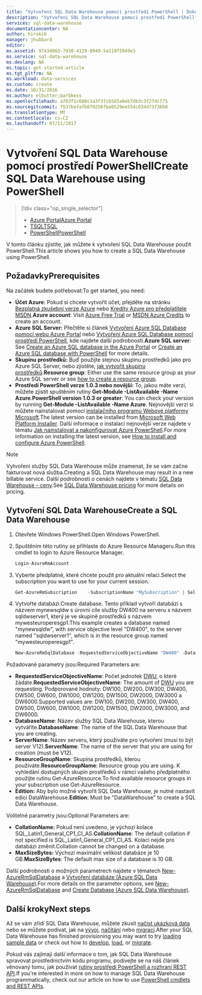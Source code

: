 ```yaml
---
title: "Vytvoření SQL Data Warehouse pomocí prostředí PowerShell | Dokumentace Microsoftu"
description: "Vytvoření SQL Data Warehouse pomocí prostředí PowerShell"
services: sql-data-warehouse
documentationcenter: NA
author: hirokib
manager: jhubbard
editor: 
ms.assetid: 97434863-7938-4129-8949-5a119f5949e3
ms.service: sql-data-warehouse
ms.devlang: NA
ms.topic: get-started-article
ms.tgt_pltfrm: NA
ms.workload: data-services
ms.custom: create
ms.date: 10/31/2016
ms.author: elbutter;barbkess
ms.openlocfilehash: a763f1c600c1a3f37cb565a8eb7db3c3f27dcf75
ms.sourcegitcommit: f537befafb079256fba0529ee554c034d73f36b0
ms.translationtype: MT
ms.contentlocale: cs-CZ
ms.lasthandoff: 07/11/2017
---
```

# <a name="create-sql-data-warehouse-using-powershell"></a><span data-ttu-id="c9390-103">Vytvoření SQL Data Warehouse pomocí prostředí PowerShell</span><span class="sxs-lookup"><span data-stu-id="c9390-103">Create SQL Data Warehouse using PowerShell</span></span>
> [!div class="op_single_selector"]
> * [<span data-ttu-id="c9390-104">Azure Portal</span><span class="sxs-lookup"><span data-stu-id="c9390-104">Azure Portal</span></span>](sql-data-warehouse-get-started-provision.md)
> * [<span data-ttu-id="c9390-105">TSQL</span><span class="sxs-lookup"><span data-stu-id="c9390-105">TSQL</span></span>](sql-data-warehouse-get-started-create-database-tsql.md)
> * [<span data-ttu-id="c9390-106">PowerShell</span><span class="sxs-lookup"><span data-stu-id="c9390-106">PowerShell</span></span>](sql-data-warehouse-get-started-provision-powershell.md)
>
>

<span data-ttu-id="c9390-107">V tomto článku zjistíte, jak můžete k vytvoření SQL Data Warehouse použít PowerShell.</span><span class="sxs-lookup"><span data-stu-id="c9390-107">This article shows you how to create a SQL Data Warehouse using PowerShell.</span></span>

## <a name="prerequisites"></a><span data-ttu-id="c9390-108">Požadavky</span><span class="sxs-lookup"><span data-stu-id="c9390-108">Prerequisites</span></span>
<span data-ttu-id="c9390-109">Na začátek budete potřebovat:</span><span class="sxs-lookup"><span data-stu-id="c9390-109">To get started, you need:</span></span>

* <span data-ttu-id="c9390-110">**Účet Azure**: Pokud si chcete vytvořit účet, přejděte na stránku [Bezplatná zkušební verze Azure][Azure Free Trial] nebo [Kredity Azure pro předplatitele MSDN][MSDN Azure Credits].</span><span class="sxs-lookup"><span data-stu-id="c9390-110">**Azure account**: Visit [Azure Free Trial][Azure Free Trial] or [MSDN Azure Credits][MSDN Azure Credits] to create an account.</span></span>
* <span data-ttu-id="c9390-111">**Azure SQL Server:** Přečtěte si článek [Vytvoření Azure SQL Database pomocí webu Azure Portal][Create an Azure SQL database in the Azure Portal] nebo [Vytvoření Azure SQL Database pomocí prostředí PowerShell][Create an Azure SQL database with PowerShell], kde najdete další podrobnosti.</span><span class="sxs-lookup"><span data-stu-id="c9390-111">**Azure SQL server**:  See [Create an Azure SQL database in the Azure Portal][Create an Azure SQL database in the Azure Portal] or [Create an Azure SQL database with PowerShell][Create an Azure SQL database with PowerShell] for more details.</span></span>
* <span data-ttu-id="c9390-112">**Skupinu prostředků:** Buď použijte stejnou skupinu prostředků jako pro Azure SQL Server, nebo zjistěte, [jak vytvořit skupinu prostředků](../azure-resource-manager/resource-group-portal.md).</span><span class="sxs-lookup"><span data-stu-id="c9390-112">**Resource group**: Either use the same resource group as your Azure SQL server or see [how to create a resource group](../azure-resource-manager/resource-group-portal.md).</span></span>
* <span data-ttu-id="c9390-113">**Prostředí PowerShell verze 1.0.3 nebo novější:** To, jakou máte verzi, můžete zjistit spuštěním rutiny **Get-Module -ListAvailable -Name Azure**.</span><span class="sxs-lookup"><span data-stu-id="c9390-113">**PowerShell version 1.0.3 or greater**:  You can check your version by running **Get-Module -ListAvailable -Name Azure**.</span></span>  <span data-ttu-id="c9390-114">Nejnovější verzi si můžete nainstalovat pomocí [instalačního programu Webové platformy Microsoft][Microsoft Web Platform Installer].</span><span class="sxs-lookup"><span data-stu-id="c9390-114">The latest version can be installed from [Microsoft Web Platform Installer][Microsoft Web Platform Installer].</span></span>  <span data-ttu-id="c9390-115">Další informace o instalaci nejnovější verze najdete v tématu [Jak nainstalovat a nakonfigurovat Azure PowerShell][How to install and configure Azure PowerShell].</span><span class="sxs-lookup"><span data-stu-id="c9390-115">For more information on installing the latest version, see [How to install and configure Azure PowerShell][How to install and configure Azure PowerShell].</span></span>

> [!NOTE]
> <span data-ttu-id="c9390-116">Vytvoření služby SQL Data Warehouse může znamenat, že se vám začne fakturovat nová služba.</span><span class="sxs-lookup"><span data-stu-id="c9390-116">Creating a SQL Data Warehouse may result in a new billable service.</span></span>  <span data-ttu-id="c9390-117">Další podrobnosti o cenách najdete v tématu [SQL Data Warehouse – ceny][SQL Data Warehouse pricing].</span><span class="sxs-lookup"><span data-stu-id="c9390-117">See [SQL Data Warehouse pricing][SQL Data Warehouse pricing] for more details on pricing.</span></span>
>
>

## <a name="create-a-sql-data-warehouse"></a><span data-ttu-id="c9390-118">Vytvoření SQL Data Warehouse</span><span class="sxs-lookup"><span data-stu-id="c9390-118">Create a SQL Data Warehouse</span></span>
1. <span data-ttu-id="c9390-119">Otevřete Windows PowerShell.</span><span class="sxs-lookup"><span data-stu-id="c9390-119">Open Windows PowerShell.</span></span>
2. <span data-ttu-id="c9390-120">Spuštěním této rutiny se přihlaste do Azure Resource Manageru.</span><span class="sxs-lookup"><span data-stu-id="c9390-120">Run this cmdlet to login to Azure Resource Manager.</span></span>

    ```Powershell
    Login-AzureRmAccount
    ```
3. <span data-ttu-id="c9390-121">Vyberte předplatné, které chcete použít pro aktuální relaci.</span><span class="sxs-lookup"><span data-stu-id="c9390-121">Select the subscription you want to use for your current session.</span></span>

    ```Powershell
    Get-AzureRmSubscription    -SubscriptionName "MySubscription" | Select-AzureRmSubscription
    ```
4. <span data-ttu-id="c9390-122">Vytvořte databázi.</span><span class="sxs-lookup"><span data-stu-id="c9390-122">Create database.</span></span> <span data-ttu-id="c9390-123">Tento příklad vytvoří databázi s názvem mynewsqldw s úrovní cíle služby DW400 na serveru s názvem sqldwserver1, který je ve skupině prostředků s názvem mywesteuroperesgp1.</span><span class="sxs-lookup"><span data-stu-id="c9390-123">This example creates a database named "mynewsqldw", with service objective level "DW400", to the server named "sqldwserver1", which is in the resource group named "mywesteuroperesgp1".</span></span>

   ```Powershell
   New-AzureRmSqlDatabase -RequestedServiceObjectiveName "DW400" -DatabaseName "mynewsqldw" -ServerName "sqldwserver1" -ResourceGroupName "mywesteuroperesgp1" -Edition "DataWarehouse" -CollationName "SQL_Latin1_General_CP1_CI_AS" -MaxSizeBytes 10995116277760
   ```

<span data-ttu-id="c9390-124">Požadované parametry jsou:</span><span class="sxs-lookup"><span data-stu-id="c9390-124">Required Parameters are:</span></span>

* <span data-ttu-id="c9390-125">**RequestedServiceObjectiveName**: Počet jednotek [DWU][DWU], o které žádáte.</span><span class="sxs-lookup"><span data-stu-id="c9390-125">**RequestedServiceObjectiveName**: The amount of [DWU][DWU] you are requesting.</span></span>  <span data-ttu-id="c9390-126">Podporované hodnoty: DW100, DW200, DW300, DW400, DW500, DW600, DW1000, DW1200, DW1500, DW2000, DW3000 a DW6000.</span><span class="sxs-lookup"><span data-stu-id="c9390-126">Supported values are: DW100, DW200, DW300, DW400, DW500, DW600, DW1000, DW1200, DW1500, DW2000, DW3000, and DW6000.</span></span>
* <span data-ttu-id="c9390-127">**DatabaseName**: Název služby SQL Data Warehouse, kterou vytváříte.</span><span class="sxs-lookup"><span data-stu-id="c9390-127">**DatabaseName**: The name of the SQL Data Warehouse that you are creating.</span></span>
* <span data-ttu-id="c9390-128">**ServerName**: Název serveru, který používáte pro vytvoření (musí to být server V12).</span><span class="sxs-lookup"><span data-stu-id="c9390-128">**ServerName**: The name of the server that you are using for creation (must be V12).</span></span>
* <span data-ttu-id="c9390-129">**ResourceGroupName**: Skupina prostředků, kterou používáte.</span><span class="sxs-lookup"><span data-stu-id="c9390-129">**ResourceGroupName**: Resource group you are using.</span></span>  <span data-ttu-id="c9390-130">K vyhledání dostupných skupin prostředků v rámci vašeho předplatného použijte rutinu Get-AzureResource.</span><span class="sxs-lookup"><span data-stu-id="c9390-130">To find available resource groups in your subscription use Get-AzureResource.</span></span>
* <span data-ttu-id="c9390-131">**Edition:** Aby bylo možné vytvořit SQL Data Warehouse, je nutné nastavit edici DataWarehouse.</span><span class="sxs-lookup"><span data-stu-id="c9390-131">**Edition**: Must be "DataWarehouse" to create a SQL Data Warehouse.</span></span>

<span data-ttu-id="c9390-132">Volitelné parametry jsou:</span><span class="sxs-lookup"><span data-stu-id="c9390-132">Optional Parameters are:</span></span>

* <span data-ttu-id="c9390-133">**CollationName:** Pokud není uvedeno, je výchozí kolace SQL_Latin1_General_CP1_CI_AS.</span><span class="sxs-lookup"><span data-stu-id="c9390-133">**CollationName**: The default collation if not specified is SQL_Latin1_General_CP1_CI_AS.</span></span>  <span data-ttu-id="c9390-134">Kolaci nejde pro databázi změnit.</span><span class="sxs-lookup"><span data-stu-id="c9390-134">Collation cannot be changed on a database.</span></span>
* <span data-ttu-id="c9390-135">**MaxSizeBytes:** Výchozí maximální velikost databáze je 10 GB.</span><span class="sxs-lookup"><span data-stu-id="c9390-135">**MaxSizeBytes**: The default max size of a database is 10 GB.</span></span>

<span data-ttu-id="c9390-136">Další podrobnosti o možných parametrech najdete v tématech [New-AzureRmSqlDatabase][New-AzureRmSqlDatabase] a [Vytvoření databáze (Azure SQL Data Warehouse)][Create Database (Azure SQL Data Warehouse)].</span><span class="sxs-lookup"><span data-stu-id="c9390-136">For more details on the parameter options, see [New-AzureRmSqlDatabase][New-AzureRmSqlDatabase] and [Create Database (Azure SQL Data Warehouse)][Create Database (Azure SQL Data Warehouse)].</span></span>

## <a name="next-steps"></a><span data-ttu-id="c9390-137">Další kroky</span><span class="sxs-lookup"><span data-stu-id="c9390-137">Next steps</span></span>
<span data-ttu-id="c9390-138">Až se vám zřídí SQL Data Warehouse, můžete zkusit [načíst ukázková data][loading sample data] nebo se můžete podívat, jak na [vývoj][develop], [načítání][load] nebo [migraci][migrate].</span><span class="sxs-lookup"><span data-stu-id="c9390-138">After your SQL Data Warehouse has finished provisioning you may want to try [loading sample data][loading sample data] or check out how to [develop][develop], [load][load], or [migrate][migrate].</span></span>

<span data-ttu-id="c9390-139">Pokud vás zajímají další informace o tom, jak SQL Data Warehouse spravovat prostřednictvím kódu programu, podívejte se na náš článek věnovaný tomu, jak používat [rutiny prostředí PowerShell a rozhraní REST API][PowerShell cmdlets and REST APIs].</span><span class="sxs-lookup"><span data-stu-id="c9390-139">If you're interested in more on how to manage SQL Data Warehouse programmatically, check out our article on how to use [PowerShell cmdlets and REST APIs][PowerShell cmdlets and REST APIs].</span></span>

<!--Image references-->

<!--Article references-->
[DWU]: ./sql-data-warehouse-overview-what-is.md
[migrate]: ./sql-data-warehouse-overview-migrate.md
[develop]: ./sql-data-warehouse-overview-develop.md
[load]: ./sql-data-warehouse-load-with-bcp.md
[loading sample data]: ./sql-data-warehouse-load-sample-databases.md
[PowerShell cmdlets and REST APIs]: ./sql-data-warehouse-reference-powershell-cmdlets.md
[firewall rules]: ../sql-database-configure-firewall-settings.md

[How to install and configure Azure PowerShell]: /powershell/azureps-cmdlets-docs
[how to create a SQL Data Warehouse from the Azure Portal]: ./sql-data-warehouse-get-started-provision.md
[Create an Azure SQL database in the Azure Portal]: ../sql-database/sql-database-get-started.md
[Create an Azure SQL database with PowerShell]: ../sql-database/sql-database-get-started-powershell.md
[how to create a resource group]: ../azure-resource-manager/resource-group-template-deploy-portal.md#create-resource-group

<!--MSDN references-->
[MSDN]: https://msdn.microsoft.com/library/azure/dn546722.aspx
[New-AzureRmSqlDatabase]: https://msdn.microsoft.com/library/mt619339.aspx
[Create Database (Azure SQL Data Warehouse)]: https://msdn.microsoft.com/library/mt204021.aspx

<!--Other Web references-->
[Microsoft Web Platform Installer]: https://aka.ms/webpi-azps
[SQL Data Warehouse pricing]: https://azure.microsoft.com/pricing/details/sql-data-warehouse/
[Azure Free Trial]: https://azure.microsoft.com/pricing/free-trial/?WT.mc_id=A261C142F
[MSDN Azure Credits]: https://azure.microsoft.com/pricing/member-offers/msdn-benefits-details/?WT.mc_id=A261C142F
